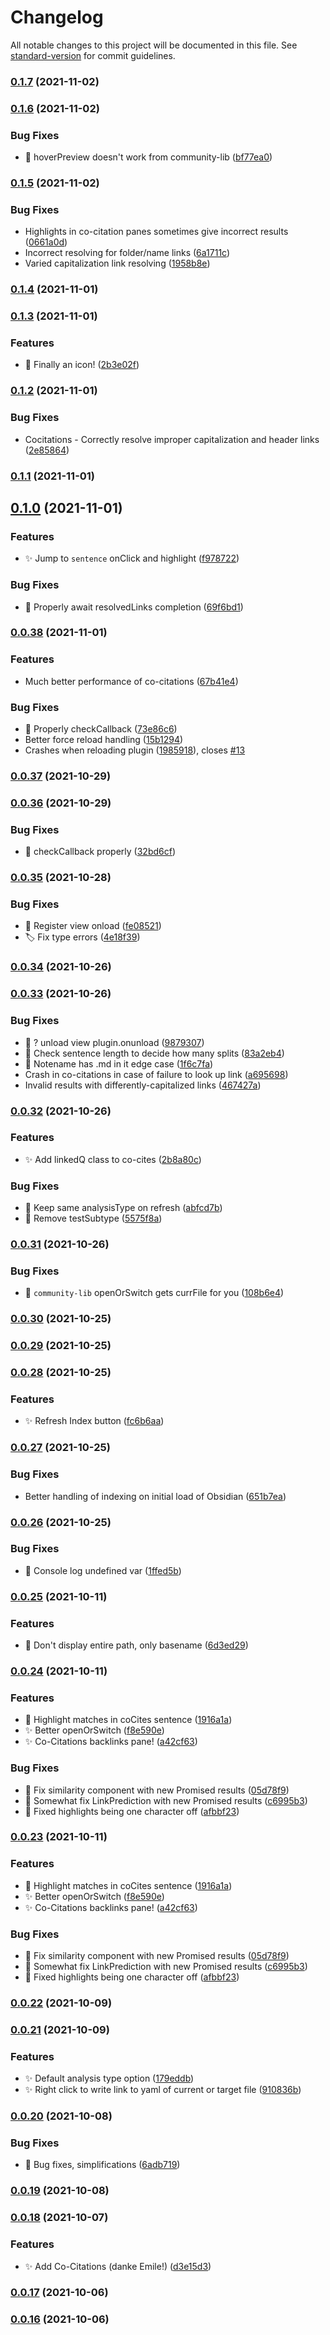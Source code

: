 # Changelog

All notable changes to this project will be documented in this file. See [standard-version](https://github.com/conventional-changelog/standard-version) for commit guidelines.

### [0.1.7](https://github.com/SkepticMystic/graph-analysis/compare/0.1.6...0.1.7) (2021-11-02)

### [0.1.6](https://github.com/SkepticMystic/graph-analysis/compare/0.1.5...0.1.6) (2021-11-02)


### Bug Fixes

* :bug: hoverPreview doesn't work from community-lib ([bf77ea0](https://github.com/SkepticMystic/graph-analysis/commit/bf77ea017ca403009d4b5f3a2ff0f51b6b7484d1))

### [0.1.5](https://github.com/SkepticMystic/graph-analysis/compare/0.1.4...0.1.5) (2021-11-02)


### Bug Fixes

* Highlights in co-citation panes sometimes give incorrect results ([0661a0d](https://github.com/SkepticMystic/graph-analysis/commit/0661a0d9e9d303168a612df5208d59dce5d94330))
* Incorrect resolving for folder/name links ([6a1711c](https://github.com/SkepticMystic/graph-analysis/commit/6a1711cf11f034f4dd0ce7f647738c7203d77869))
* Varied capitalization link resolving ([1958b8e](https://github.com/SkepticMystic/graph-analysis/commit/1958b8e262eacd563d6909d8fc97159548430a7a))

### [0.1.4](https://github.com/SkepticMystic/graph-analysis/compare/0.1.3...0.1.4) (2021-11-01)

### [0.1.3](https://github.com/SkepticMystic/graph-analysis/compare/0.1.2...0.1.3) (2021-11-01)


### Features

* :lipstick: Finally an icon! ([2b3e02f](https://github.com/SkepticMystic/graph-analysis/commit/2b3e02f1bc83227940f19f9a261bc1163d7461f0))

### [0.1.2](https://github.com/SkepticMystic/graph-analysis/compare/0.1.1...0.1.2) (2021-11-01)


### Bug Fixes

* Cocitations - Correctly resolve improper capitalization and header links ([2e85864](https://github.com/SkepticMystic/graph-analysis/commit/2e85864729ff49d1a4c602298332bd2bf65b83db))

### [0.1.1](https://github.com/SkepticMystic/graph-analysis/compare/0.1.0...0.1.1) (2021-11-01)

## [0.1.0](https://github.com/SkepticMystic/graph-analysis/compare/0.0.38...0.1.0) (2021-11-01)


### Features

* :sparkles: Jump to `sentence` onClick and highlight ([f978722](https://github.com/SkepticMystic/graph-analysis/commit/f978722656de4705932eb360a398dcc9833809cd))


### Bug Fixes

* :bug: Properly await resolvedLinks completion ([69f6bd1](https://github.com/SkepticMystic/graph-analysis/commit/69f6bd1181ab29eb8d293aa4c169fb38d94a9093))

### [0.0.38](https://github.com/SkepticMystic/graph-analysis/compare/0.0.37...0.0.38) (2021-11-01)


### Features

* Much better performance of co-citations ([67b41e4](https://github.com/SkepticMystic/graph-analysis/commit/67b41e4a88acbac8f9b05f7dae16d794c9222c63))


### Bug Fixes

* :bug: Properly checkCallback ([73e86c6](https://github.com/SkepticMystic/graph-analysis/commit/73e86c63c9ade879efbe030879694d20fcf6dbdf))
* Better force reload handling ([15b1294](https://github.com/SkepticMystic/graph-analysis/commit/15b12941f474da5557614f11f684e13f1f9709d3))
* Crashes when reloading plugin ([1985918](https://github.com/SkepticMystic/graph-analysis/commit/19859183f0fcc477aa42552f76617cd10f6927df)), closes [#13](https://github.com/SkepticMystic/graph-analysis/issues/13)

### [0.0.37](https://github.com/SkepticMystic/graph-analysis/compare/0.0.36...0.0.37) (2021-10-29)

### [0.0.36](https://github.com/SkepticMystic/graph-analysis/compare/0.0.35...0.0.36) (2021-10-29)


### Bug Fixes

* :bug: checkCallback properly ([32bd6cf](https://github.com/SkepticMystic/graph-analysis/commit/32bd6cf0cf56e243fc413bd720ee71cac1bf6da9))

### [0.0.35](https://github.com/SkepticMystic/graph-analysis/compare/0.0.34...0.0.35) (2021-10-28)


### Bug Fixes

* :bug: Register view onload ([fe08521](https://github.com/SkepticMystic/graph-analysis/commit/fe08521cc0a4eb64b89b70d2a6144c1922c87dad))
* :label: Fix type errors ([4e18f39](https://github.com/SkepticMystic/graph-analysis/commit/4e18f394f4cbb8bf93a95991a18bab6b46d86d8b))

### [0.0.34](https://github.com/SkepticMystic/graph-analysis/compare/0.0.33...0.0.34) (2021-10-26)

### [0.0.33](https://github.com/SkepticMystic/graph-analysis/compare/0.0.32...0.0.33) (2021-10-26)


### Bug Fixes

* :bug: ? unload view plugin.onunload ([9879307](https://github.com/SkepticMystic/graph-analysis/commit/9879307eadfd001bdf9eb65e6b4b9896f2a67c28))
* :bug: Check sentence length to decide how many splits ([83a2eb4](https://github.com/SkepticMystic/graph-analysis/commit/83a2eb477ca1e1efdffe5ce09f71c429e5b9a073))
* :bug: Notename has .md in it edge case ([1f6c7fa](https://github.com/SkepticMystic/graph-analysis/commit/1f6c7fa6610f860a25941302a5700e64312de8cf))
* Crash in co-citations in case of failure to look up link ([a695698](https://github.com/SkepticMystic/graph-analysis/commit/a69569892dbad348132ea0413e5223159b2f6592))
* Invalid results with differently-capitalized links ([467427a](https://github.com/SkepticMystic/graph-analysis/commit/467427a051e8801cdef405716bf118644ef59ff7))

### [0.0.32](https://github.com/SkepticMystic/graph-analysis/compare/0.0.31...0.0.32) (2021-10-26)


### Features

* :sparkles: Add linkedQ class to co-cites ([2b8a80c](https://github.com/SkepticMystic/graph-analysis/commit/2b8a80cb00f083b405b7344ba5c47182bd865dae))


### Bug Fixes

* :bug: Keep same analysisType on refresh ([abfcd7b](https://github.com/SkepticMystic/graph-analysis/commit/abfcd7b21ccd9c16c9b6ca2549e7a17064ba029c))
* :bug: Remove testSubtype ([5575f8a](https://github.com/SkepticMystic/graph-analysis/commit/5575f8a1c3aea7d0b0deaa609b83f712062dfc2a))

### [0.0.31](https://github.com/SkepticMystic/graph-analysis/compare/0.0.30...0.0.31) (2021-10-26)


### Bug Fixes

* :bug: `community-lib` openOrSwitch gets currFile for you ([108b6e4](https://github.com/SkepticMystic/graph-analysis/commit/108b6e455cc4e2e99c412f861ce8d0c36d8ea574))

### [0.0.30](https://github.com/SkepticMystic/graph-analysis/compare/0.0.29...0.0.30) (2021-10-25)

### [0.0.29](https://github.com/SkepticMystic/graph-analysis/compare/0.0.28...0.0.29) (2021-10-25)

### [0.0.28](https://github.com/SkepticMystic/graph-analysis/compare/0.0.27...0.0.28) (2021-10-25)


### Features

* :sparkles: Refresh Index button ([fc6b6aa](https://github.com/SkepticMystic/graph-analysis/commit/fc6b6aa77fbfeb950e0af1606033d23cbac64fda))

### [0.0.27](https://github.com/SkepticMystic/graph-analysis/compare/0.0.26...0.0.27) (2021-10-25)


### Bug Fixes

* Better handling of indexing on initial load of Obsidian ([651b7ea](https://github.com/SkepticMystic/graph-analysis/commit/651b7ea5cc289ccb78c28bf822c633df44fdc0b6))

### [0.0.26](https://github.com/SkepticMystic/graph-analysis/compare/0.0.25...0.0.26) (2021-10-25)


### Bug Fixes

* :bug: Console log undefined var ([1ffed5b](https://github.com/SkepticMystic/graph-analysis/commit/1ffed5b9278b3a05e0b3dfa16e12bebf04177174))

### [0.0.25](https://github.com/SkepticMystic/graph-analysis/compare/0.0.24...0.0.25) (2021-10-11)


### Features

* :lipstick: Don't display entire path, only basename ([6d3ed29](https://github.com/SkepticMystic/graph-analysis/commit/6d3ed295ba306eb509c1d8d636eaa5755f7fd27f))

### [0.0.24](https://github.com/SkepticMystic/graph-analysis/compare/0.0.22...0.0.24) (2021-10-11)


### Features

* :lipstick: Highlight matches in coCites sentence ([1916a1a](https://github.com/SkepticMystic/graph-analysis/commit/1916a1a683265868177434fde479276ac4b08fd0))
* :sparkles: Better openOrSwitch ([f8e590e](https://github.com/SkepticMystic/graph-analysis/commit/f8e590eccde68915f67386e94bf4d6c49201c0cf))
* :sparkles: Co-Citations backlinks pane! ([a42cf63](https://github.com/SkepticMystic/graph-analysis/commit/a42cf630d2b6519bee837cebbeed92d34bf92eb2))


### Bug Fixes

* :bug: Fix similarity component with new Promised results ([05d78f9](https://github.com/SkepticMystic/graph-analysis/commit/05d78f901deb4f74376d2fc464509b102791951d))
* :bug: Somewhat fix LinkPrediction with new Promised results ([c6995b3](https://github.com/SkepticMystic/graph-analysis/commit/c6995b36c85b9e14503f95731ebb5380b2726102))
* 🐛 Fixed highlights being one character off ([afbbf23](https://github.com/SkepticMystic/graph-analysis/commit/afbbf23235378e9d1aa53d55ccbf262bc5ec34a2))

### [0.0.23](https://github.com/SkepticMystic/graph-analysis/compare/0.0.22...0.0.23) (2021-10-11)


### Features

* :lipstick: Highlight matches in coCites sentence ([1916a1a](https://github.com/SkepticMystic/graph-analysis/commit/1916a1a683265868177434fde479276ac4b08fd0))
* :sparkles: Better openOrSwitch ([f8e590e](https://github.com/SkepticMystic/graph-analysis/commit/f8e590eccde68915f67386e94bf4d6c49201c0cf))
* :sparkles: Co-Citations backlinks pane! ([a42cf63](https://github.com/SkepticMystic/graph-analysis/commit/a42cf630d2b6519bee837cebbeed92d34bf92eb2))


### Bug Fixes

* :bug: Fix similarity component with new Promised results ([05d78f9](https://github.com/SkepticMystic/graph-analysis/commit/05d78f901deb4f74376d2fc464509b102791951d))
* :bug: Somewhat fix LinkPrediction with new Promised results ([c6995b3](https://github.com/SkepticMystic/graph-analysis/commit/c6995b36c85b9e14503f95731ebb5380b2726102))
* 🐛 Fixed highlights being one character off ([afbbf23](https://github.com/SkepticMystic/graph-analysis/commit/afbbf23235378e9d1aa53d55ccbf262bc5ec34a2))

### [0.0.22](https://github.com/SkepticMystic/graph-analysis/compare/0.0.21...0.0.22) (2021-10-09)

### [0.0.21](https://github.com/SkepticMystic/graph-analysis/compare/0.0.20...0.0.21) (2021-10-09)


### Features

* :sparkles: Default analysis type option ([179eddb](https://github.com/SkepticMystic/graph-analysis/commit/179eddbec46c8e1e2bce27995102920702fa7c23))
* :sparkles: Right click to write link to yaml of current or target file ([910836b](https://github.com/SkepticMystic/graph-analysis/commit/910836b53baff0b536f2a6e915639804ab6dddcc))

### [0.0.20](https://github.com/SkepticMystic/graph-analysis/compare/0.0.19...0.0.20) (2021-10-08)


### Bug Fixes

* :bug: Bug fixes, simplifications ([6adb719](https://github.com/SkepticMystic/graph-analysis/commit/6adb719d55c1fdb76de5923d8bc88025740acc28))

### [0.0.19](https://github.com/SkepticMystic/graph-analysis/compare/0.0.18...0.0.19) (2021-10-08)

### [0.0.18](https://github.com/SkepticMystic/graph-analysis/compare/0.0.17...0.0.18) (2021-10-07)


### Features

* :sparkles: Add Co-Citations (danke Emile!) ([d3e15d3](https://github.com/SkepticMystic/graph-analysis/commit/d3e15d3c08abc0b22c6e357d52434762ed8814cf))

### [0.0.17](https://github.com/SkepticMystic/graph-analysis/compare/0.0.16...0.0.17) (2021-10-06)

### [0.0.16](https://github.com/SkepticMystic/graph-analysis/compare/0.0.15...0.0.16) (2021-10-06)
